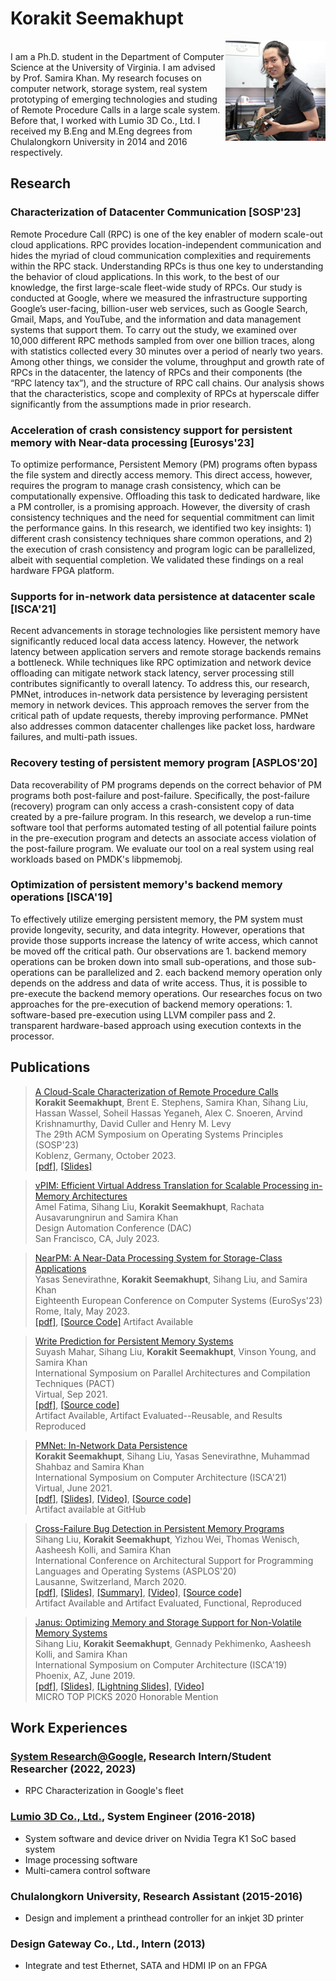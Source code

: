 # Korakit Seemakhupt
<img src="korakit_small.JPG"
     alt="Korakit's photo"
     align="right"/>      
I am a Ph.D. student in the Department of Computer Science at the University of Virginia. I am advised by Prof. Samira Khan. My research focuses on computer network, storage system, real system prototyping of emerging technologies and studing of Remote Procedure Calls in a large scale system. Before that, I worked with Lumio 3D Co., Ltd. I received my B.Eng and M.Eng degrees from Chulalongkorn University in 2014 and 2016 respectively.

## Research

### Characterization of Datacenter Communication [SOSP'23]
Remote Procedure Call (RPC) is one of the key enabler of modern scale-out cloud applications. RPC provides location-independent communication and hides the myriad of cloud communication complexities and requirements within the RPC stack. Understanding RPCs is thus one key to understanding the behavior of cloud applications. In this work, to the best of our knowledge, the first large-scale fleet-wide study of RPCs. Our study is conducted at Google, where we measured the infrastructure supporting Google’s user-facing, billion-user web services, such as Google Search, Gmail, Maps, and YouTube, and the information and data management systems that support them. To carry out the study, we examined over 10,000 different RPC methods sampled from over one billion traces, along with statistics collected every 30 minutes over a period of nearly two years. Among other things, we consider the volume, throughput and growth rate of RPCs in the datacenter, the latency of RPCs and their components (the “RPC latency tax”), and the structure of RPC call chains. Our analysis shows that the characteristics, scope and complexity of RPCs at hyperscale differ significantly from the assumptions made in prior research.

### Acceleration of crash consistency support for persistent memory with Near-data processing [Eurosys'23]
To optimize performance, Persistent Memory (PM) programs often bypass the file system and directly access memory. This direct access, however, requires the program to manage crash consistency, which can be computationally expensive. Offloading this task to dedicated hardware, like a PM controller, is a promising approach. However, the diversity of crash consistency techniques and the need for sequential commitment can limit the performance gains.
In this research, we identified two key insights: 1) different crash consistency techniques share common operations, and 2) the execution of crash consistency and program logic can be parallelized, albeit with sequential completion. We validated these findings on a real hardware FPGA platform.

### Supports for in-network data persistence at datacenter scale [ISCA'21]
Recent advancements in storage technologies like persistent memory have significantly reduced local data access latency. However, the network latency between application servers and remote storage backends remains a bottleneck. While techniques like RPC optimization and network device offloading can mitigate network stack latency, server processing still contributes significantly to overall latency.
To address this, our research, PMNet, introduces in-network data persistence by leveraging persistent memory in network devices. This approach removes the server from the critical path of update requests, thereby improving performance. PMNet also addresses common datacenter challenges like packet loss, hardware failures, and multi-path issues.


### Recovery testing of persistent memory program [ASPLOS'20]
Data recoverability of PM programs depends on the correct behavior of PM programs both post-failure and post-failure. Specifically, the post-failure (recovery) program can only access a crash-consistent copy of data created by a pre-failure program. In this research, we develop a run-time software tool that performs automated testing of all potential failure points in the pre-execution program and detects an associate access violation of the post-failure program. We evaluate our tool on a real system using real workloads based on PMDK's libpmemobj.

### Optimization of persistent memory's backend memory operations [ISCA'19]
To effectively utilize emerging persistent memory, the PM system must provide longevity, security, and data integrity. However, operations that provide those supports increase the latency of write access, which cannot be moved off the critical path. Our observations are 1. backend memory operations can be broken down into small sub-operations, and those sub-operations can be parallelized and 2. each backend memory operation only depends on the address and data of write access. Thus, it is possible to pre-execute the backend memory operations. Our researches focus on two approaches for the pre-execution of backend memory operations: 1. software-based pre-execution using LLVM compiler pass and 2. transparent hardware-based approach using execution contexts in the processor.


## Publications

> [A Cloud-Scale Characterization of Remote Procedure Calls](https://dl.acm.org/doi/pdf/10.1145/3600006.3613156)                 
> **Korakit Seemakhupt**, Brent E. Stephens, Samira Khan, Sihang Liu, Hassan Wassel, Soheil Hassas Yeganeh, Alex C. Snoeren, Arvind Krishnamurthy, David Culler and Henry M. Levy      
> The 29th ACM Symposium on Operating Systems Principles (SOSP'23)          
> Koblenz, Germany, October 2023.        
> [[pdf]](https://dl.acm.org/doi/pdf/10.1145/3600006.3613156), [[Slides]](https://github.com/betaloha/betaloha/blob/main/Cloud_scale_RPC_characterization_SOSP23.pdf)

> [vPIM: Efficient Virtual Address Translation for Scalable Processing in-Memory Architectures](https://60dac.conference-program.com/presentation/?id=RESEARCH805&sess=sess158)       
> Amel Fatima, Sihang Liu, **Korakit Seemakhupt**, Rachata Ausavarungnirun and Samira Khan         
> Design Automation Conference (DAC)          
> San Francisco, CA, July 2023.        

> [NearPM: A Near-Data Processing System for Storage-Class Applications](https://dl.acm.org/doi/10.1145/3552326.3587456)       
> Yasas Senevirathne, **Korakit Seemakhupt**, Sihang Liu, and Samira Khan         
> Eighteenth European Conference on Computer Systems (EuroSys'23)          
> Rome, Italy, May 2023.        
> [[pdf]](https://dl.acm.org/doi/10.1145/3552326.3587456), [[Source Code]](https://github.com/Systems-ShiftLab/NearPMHW)
> Artifact Available

> [Write Prediction for Persistent Memory Systems](https://www.cs.virginia.edu/~smk9u/PMWeaver_pact21.pdf)       
> Suyash Mahar, Sihang Liu, **Korakit Seemakhupt**, Vinson Young, and Samira Khan         
> International Symposium on Parallel Architectures and Compilation Techniques (PACT)          
> Virtual, Sep 2021.        
> [[pdf]](https://github.com/betaloha/betaloha/blob/main/PMWeaver_pact21.pdf), [[Source code]](https://pmweaver.persistentmemory.org/)       
> Artifact Available, Artifact Evaluated--Reusable, and Results Reproduced

> [PMNet: In-Network Data Persistence](https://www.cs.virginia.edu/~smk9u/PMNet_ISCA2021.pdf)   
> **Korakit Seemakhupt**, Sihang Liu, Yasas Senevirathne, Muhammad Shahbaz and Samira Khan    
> International Symposium on Computer Architecture (ISCA'21)   
> Virtual, June 2021.       
> [[pdf]](https://github.com/betaloha/betaloha/blob/main/PMNet_paper.pdf), [[Slides]](https://github.com/betaloha/betaloha/blob/main/PMNet_ISCA21_Full.pdf), [[Video]](https://youtu.be/R72gRpDcNBw), [[Source code]](http://pmnet.persistentmemory.org/)       
> Artifact available at GitHub      

> [Cross-Failure Bug Detection in Persistent Memory Programs](https://www.cs.virginia.edu/~smk9u/liu_xfd_asplos2020.pdf)        
> Sihang Liu, **Korakit Seemakhupt**, Yizhou Wei, Thomas Wenisch, Aasheesh Kolli, and Samira Khan        
> International Conference on Architectural Support for Programming Languages and Operating Systems (ASPLOS'20)        
> Lausanne, Switzerland, March 2020.        
> [[pdf]](https://www.cs.virginia.edu/~smk9u/liu_xfd_asplos2020.pdf), [[Slides]](https://www.cs.virginia.edu/~smk9u/Liu_XFD_ASPLOS20_slides.pptx), [[Summary]](https://www.cs.virginia.edu/~smk9u/Liu_XFD_summary.pdf), [[Video]](https://www.youtube.com/watch?v=SgUeTKfHJDk), [[Source code]](https://xfdetector.persistentmemory.org/)       
> Artifact Available and Artifact Evaluated, Functional, Reproduced     

> [Janus: Optimizing Memory and Storage Support for Non-Volatile Memory Systems](https://www.cs.virginia.edu/~smk9u/Liu_Janus_ISCA19.pdf)   
> Sihang Liu, **Korakit Seemakhupt**, Gennady Pekhimenko, Aasheesh Kolli, and Samira Khan    
> International Symposium on Computer Architecture (ISCA'19)   
> Phoenix, AZ, June 2019.    
> [[pdf]](https://www.cs.virginia.edu/~smk9u/Liu_Janus_ISCA19.pdf), [[Slides]](https://www.cs.virginia.edu/~smk9u/Liu_Janus_ISCA19_slides.pptx), [[Lightning Slides]](https://www.cs.virginia.edu/~smk9u/Liu_Janus_ISCA19_lightning_slides.pptx), [[Video]](https://www.youtube.com/watch?v=kJdgvhLur3M&t=)      
> MICRO TOP PICKS 2020 Honorable Mention        


## Work Experiences

### [System Research@Google](https://techsysinfra.google/research/), Research Intern/Student Researcher (2022, 2023)
- RPC Characterization in Google's fleet

### [Lumio 3D Co., Ltd.](https://lumio3d.com/en/), System Engineer (2016-2018)
- System software and device driver on Nvidia Tegra K1 SoC based system
- Image processing software
- Multi-camera control software

### Chulalongkorn University, Research Assistant (2015-2016)
- Design and implement a printhead controller for an inkjet 3D printer

### Design Gateway Co., Ltd., Intern (2013)
- Integrate and test Ethernet, SATA and HDMI IP on an FPGA
